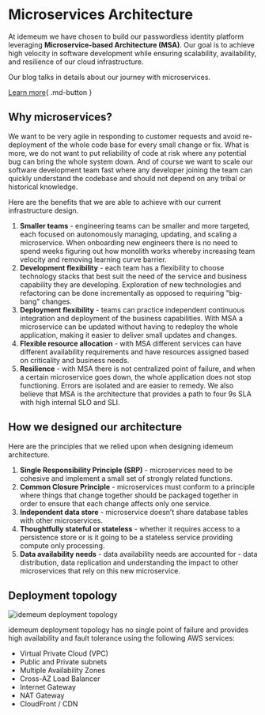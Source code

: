 # Microservices Architecture

At idemeum we have chosen to build our passwordless identity platform leveraging **Microservice-based Architecture (MSA)**. Our goal is to achieve high velocity in software development while ensuring scalability, availability, and resilience of our cloud infrastructure.

Our blog talks in details about our journey with microservices. 

[Learn more](https://blog.idemeum.com/microservice-scalability/){ .md-button }

## Why microservices?

We want to be very agile in responding to customer requests and avoid re-deployment of the whole code base for every small change or fix. What is more, we do not want to put reliability of code at risk where any potential bug can bring the whole system down. And of course we want to scale our software development team fast where any developer joining the team can quickly understand the codebase and should not depend on any tribal or historical knowledge.

Here are the benefits that we are able to achieve with our current infrastructure design. 

1. **Smaller teams** - engineering teams can be smaller and more targeted, each focused on autonomously managing, updating, and scaling a microservice. When onboarding new engineers there is no need to spend weeks figuring out how monolith works whereby increasing team velocity and removing learning curve barrier.  
2. **Development flexibility** - each team has a flexibility to choose technology stacks that best suit the need of the service and business capability they are developing. Exploration of new technologies and refactoring can be done incrementally as opposed to requiring "big-bang" changes.
3. **Deployment flexibility** - teams can practice independent continuous integration and deployment of the business capabilities. With MSA a microservice can be updated without having to redeploy the whole application, making it easier to deliver small updates and changes.
4. **Flexible resource allocation** - with MSA different services can have different availability requirements and have resources assigned based on criticality and business needs.
5. **Resilience** - with MSA there is not centralized point of failure, and when a certain microservice goes down, the whole application does not stop functioning. Errors are isolated and are easier to remedy. We also believe that MSA is the architecture that provides a path to four 9s SLA with high internal SLO and SLI.

## How we designed our architecture

Here are the principles that we relied upon when designing idemeum architecture. 

1. **Single Responsibility Principle (SRP)** - microservices need to be cohesive and implement a small set of strongly related functions.
2. **Common Closure Principle** - microservices must conform to a principle where things that change together should be packaged together in order to ensure that each change affects only one service.
3. **Independent data store** - microservice doesn’t share database tables with other microservices.
4. **Thoughtfully stateful or stateless** - whether it requires access to a persistence store or is it going to be a stateless service providing compute only processing.
5. **Data availability needs** - data availability needs are accounted for - data distribution, data replication and understanding the impact to other microservices that rely on this new microservice.

## Deployment topology

![idemeum deployment topology](/assets/architecture/architecture.png)

idemeum deployment topology has no single point of failure and provides high availability and fault tolerance using the following AWS services:

* Virtual Private Cloud (VPC)
* Public and Private subnets
* Multiple Availability Zones
* Cross-AZ Load Balancer
* Internet Gateway
* NAT Gateway
* CloudFront / CDN